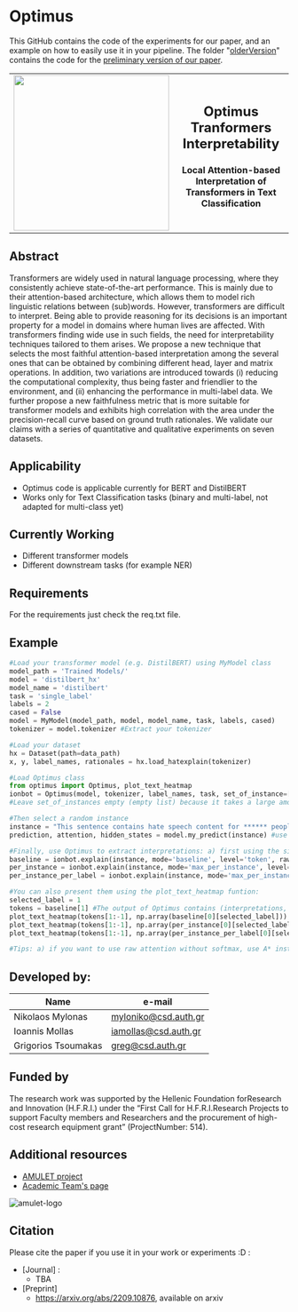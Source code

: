 # Optimus

This GitHub contains the code of the experiments for our paper, and an example on how to easily use it in your pipeline. The folder "[olderVersion](https://github.com/intelligence-csd-auth-gr/Optimus-Transformers-Interpretability/tree/main/olderVersion)" contains the code for the [preliminary version of our paper](https://arxiv.org/abs/2209.10876). 

<table align="center" cellspacing="0" cellpadding="0" style="border-collapse: collapse !important; border: none !important;">
    <tr style="border: none !important;">
        <td style="border: none !important;"> <img src="https://github.com/intelligence-csd-auth-gr/Optimus-Transformers-Interpretability/blob/main/logo.png?raw=true" width="280"  height="280"></td>
        <td align="center" style="border: none !important;"><p><h2>Optimus Tranformers Interpretability</h2><h4>Local Attention-based Interpretation of Transformers in Text Classification</h4></p></td>
    </tr>
</table>

## Abstract
Transformers are widely used in natural language processing, where they consistently achieve state-of-the-art performance. This is mainly due to their attention-based architecture, which allows them to model rich linguistic relations between (sub)words. However, transformers are difficult to interpret. Being able to provide reasoning for its decisions is an important property for a model in domains where human lives are affected. With transformers finding wide use in such fields, the need for interpretability techniques tailored to them arises. We propose a new technique that selects the most faithful attention-based interpretation among the several ones that can be obtained by combining different head, layer and matrix operations. In addition, two variations are introduced towards (i) reducing the computational complexity, thus being faster and friendlier to the environment, and (ii) enhancing the performance in multi-label data. We further propose a new faithfulness metric that is more suitable for transformer models and exhibits high correlation with the area under the precision-recall curve based on ground truth rationales. We validate our claims with a series of quantitative and qualitative experiments on seven datasets.

## Applicability
- Optimus code is applicable currently for BERT and DistilBERT
- Works only for Text Classification tasks (binary and multi-label, not adapted for multi-class yet)

## Currently Working
- Different transformer models
- Different downstream tasks (for example NER)

## Requirements
For the requirements just check the req.txt file.

## Example
```python
#Load your transformer model (e.g. DistilBERT) using MyModel class
model_path = 'Trained Models/' 
model = 'distilbert_hx' 
model_name = 'distilbert' 
task = 'single_label' 
labels = 2 
cased = False 
model = MyModel(model_path, model, model_name, task, labels, cased)
tokenizer = model.tokenizer #Extract your tokenizer

#Load your dataset
hx = Dataset(path=data_path)
x, y, label_names, rationales = hx.load_hatexplain(tokenizer)

#Load Optimus class
from optimus import Optimus, plot_text_heatmap
ionbot = Optimus(model, tokenizer, label_names, task, set_of_instance=[])
#Leave set_of_instances empty (empty list) because it takes a large amount of time to calculate the best configuration for the given set (Optimus Batch). Use it only if you want to later use Optimus Batch, to lower computational complexity during runtime.

#Then select a random instance
instance = "This sentence contains hate speech content for ****** people!"
prediction, attention, hidden_states = model.my_predict(instance) #use MyModel instance to make a prediction

#Finally, use Optimus to extract interpretations: a) first using the simple baseline attention setup (mean, mean, from), b) then using Optimus Prime and c) Optimus Label.
baseline = ionbot.explain(instance, mode='baseline', level='token', raw_attention='A')
per_instance = ionbot.explain(instance, mode='max_per_instance', level='token', raw_attention='A')
per_instance_per_label = ionbot.explain(instance, mode='max_per_instance_per_label', level='token', raw_attention='A')

#You can also present them using the plot_text_heatmap funtion:
selected_label = 1
tokens = baseline[1] #The output of Optimus contains (interpretations, tokens/sentences)
plot_text_heatmap(tokens[1:-1], np.array(baseline[0][selected_label]))
plot_text_heatmap(tokens[1:-1], np.array(per_instance[0][selected_label]))
plot_text_heatmap(tokens[1:-1], np.array(per_instance_per_label[0][selected_label]))

#Tips: a) if you want to use raw attention without softmax, use A* instead of A in raw_attention, b) if you want sentence level use sentence in level variable, and use the plot_sentence_heatmap function.
```

## Developed by: 
|    Name             |      e-mail          |
| --------------------| -------------------- |
| Nikolaos Mylonas    | myloniko@csd.auth.gr |
| Ioannis Mollas      | iamollas@csd.auth.gr |
| Grigorios Tsoumakas |  greg@csd.auth.gr    |


## Funded by
The research work was supported by the Hellenic Foundation forResearch and Innovation (H.F.R.I.) under the “First Call for H.F.R.I.Research Projects to support Faculty members and Researchers and the procurement of high-cost research equipment grant” (ProjectNumber: 514).


## Additional resources
- [AMULET project](https://www.linkedin.com/showcase/amulet-project/about/)
- [Academic Team's page](https://intelligence.csd.auth.gr/#)
 
 ![amulet-logo](https://user-images.githubusercontent.com/6009931/87019683-9204ad00-c1db-11ea-9394-855d1d3b41b3.png)

 ## Citation
Please cite the paper if you use it in your work or experiments :D :

- [Journal] :
    - TBA
- [Preprint] 
    - https://arxiv.org/abs/2209.10876, available on arxiv
